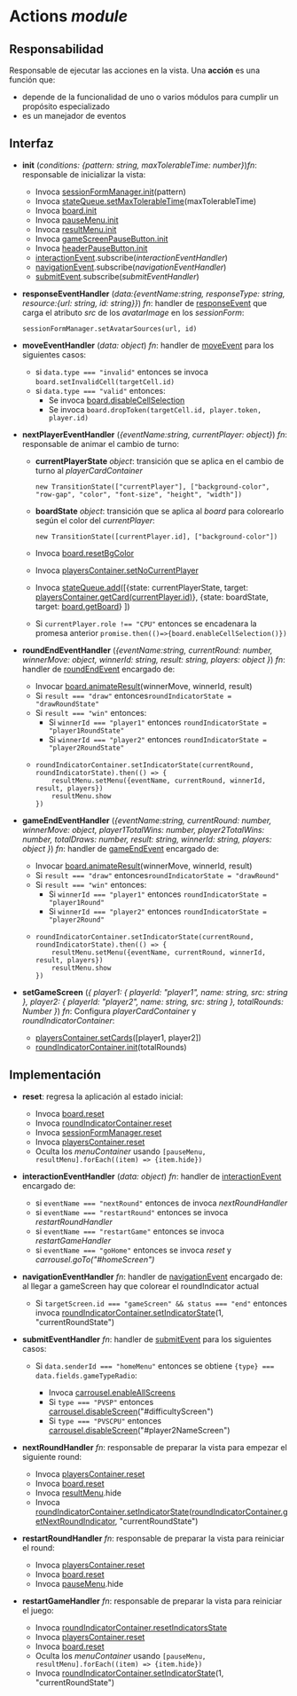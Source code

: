 # Actions _module_

## Responsabilidad

Responsable de ejecutar las acciones en la vista. Una **acción** es una función que:

-   depende de la funcionalidad de uno o varios módulos para cumplir un propósito especializado
-   es un manejador de eventos

## Interfaz

-   **init** (_conditions: {pattern: string, maxTolerableTime: number}_)_fn_: responsable de inicializar la vista:

    -   Invoca [sessionFormManager.init](./sessionFormManager.md#interfaz)(pattern)
    -   Invoca [stateQueue.setMaxTolerableTime](./stateQueue.md#interfaz)(maxTolerableTime)
    -   Invoca [board.init](./board.md#interfaz)
    -   Invoca [pauseMenu.init](./display.md#implementación)
    -   Invoca [resultMenu.init](./display.md#implementación)
    -   Invoca [gameScreenPauseButton.init](./display.md#implementación)
    -   Invoca [headerPauseButton.init](./display.md#implementación)
    -   [interactionEvent](./display.md#eventos).subscribe(_interactionEventHandler_)
    -   [navigationEvent](./display.md#eventos).subscribe(_navigationEventHandler_)
    -   [submitEvent](./display.md#eventos).subscribe(_submitEventHandler_)

-   **responseEventHandler** (_data:{eventName:string, responseType: string, resource:{url: string, id: string}}_) _fn_: handler de [responseEvent](../avatarProvider.md#eventos) que carga el atributo _src_ de los _avatarImage_ en los _sessionForm_:

    ```
    sessionFormManager.setAvatarSources(url, id)
    ```

-   **moveEventHandler** (_data: object_) _fn_: handler de [moveEvent](../game/game.md#eventos) para los siguientes casos:

    -   si `data.type === "invalid"` entonces se invoca `board.setInvalidCell(targetCell.id)`
    -   si `data.type === "valid"` entonces:
        -   Se invoca [board.disableCellSelection](./board.md#interfaz)
        -   Se invoca `board.dropToken(targetCell.id, player.token, player.id)`

-   **nextPlayerEventHandler** (_{eventName:string, currentPlayer: object}_) _fn_: responsable de animar el cambio de turno:

    -   **currentPlayerState** _object_: transición que se aplica en el cambio de turno al _playerCardContainer_

        ```
        new TransitionState(["currentPlayer"], ["background-color", "row-gap", "color", "font-size", "height", "width"])
        ```

    -   **boardState** _object_: transición que se aplica al _board_ para colorearlo según el color del _currentPlayer_:

        ```
        new TransitionState([currentPlayer.id], ["background-color"])
        ```

    -   Invoca [board.resetBgColor](./board.md#interfaz)
    -   Invoca [playersContainer.setNoCurrentPlayer](./playersContainer.md#interfaz)
    -   Invoca [stateQueue.add](./stateQueue.md#interfaz)([{state: currentPlayerState, target: [playersContainer.getCard(currentPlayer.id)](./playersContainer.md#interfaz)}, {state: boardState, target: [board.getBoard](./board.md#interfaz)} ])
    -   Si `currentPlayer.role !== "CPU"` entonces se encadenara la promesa anterior `promise.then(()=>{board.enableCellSelection()})`

-   **roundEndEventHandler** (_{eventName:string, currentRound: number, winnerMove: object, winnerId: string, result: string, players: object }_) _fn_: handler de [roundEndEvent](../game/game.md#eventos) encargado de:

    -   Invocar [board.animateResult](./board.md#interfaz)(winnerMove, winnerId, result)
    -   Si `result === "draw"` entonces`roundIndicatorState = "drawRoundState"`
    -   Si `result === "win"` entonces:
        -   Si `winnerId === "player1"` entonces `roundIndicatorState = "player1RoundState"`
        -   Si `winnerId === "player2"` entonces `roundIndicatorState = "player2RoundState"`
    -   ```
        roundIndicatorContainer.setIndicatorState(currentRound, roundIndicatorState).then(() => {
            resultMenu.setMenu({eventName, currentRound, winnerId, result, players})
            resultMenu.show
        })
        ```

-   **gameEndEventHandler** (_{eventName:string, currentRound: number, winnerMove: object, player1TotalWins: number, player2TotalWins: number, totalDraws: number, result: string, winnerId: string, players: object }_) _fn_: handler de [gameEndEvent](../game/game.md#eventos) encargado de:

    -   Invocar [board.animateResult](./board.md#interfaz)(winnerMove, winnerId, result)
    -   Si `result === "draw"` entonces`roundIndicatorState = "drawRound"`
    -   Si `result === "win"` entonces:
        -   Si `winnerId === "player1"` entonces `roundIndicatorState = "player1Round"`
        -   Si `winnerId === "player2"` entonces `roundIndicatorState = "player2Round"`
    -   ```
        roundIndicatorContainer.setIndicatorState(currentRound, roundIndicatorState).then(() => {
            resultMenu.setMenu({eventName, currentRound, winnerId, result, players})
            resultMenu.show
        })
        ```

-   **setGameScreen** (_{ player1: { playerId: "player1", name: string, src: string }, player2: { playerId: "player2", name: string, src: string }, totalRounds: Number }_) _fn_: Configura _playerCardContainer_ y _roundIndicatorContainer_:

    -   [playersContainer.setCards](./playersContainer.md#interfaz)([player1, player2])
    -   [roundIndicatorContainer.init](./roundIndicatorContainer.md#interfaz)(totalRounds)

## Implementación

-   **reset**: regresa la aplicación al estado inicial:

    -   Invoca [board.reset](./board.md#interfaz)
    -   Invoca [roundIndicatorContainer.reset](./roundIndicator.md#interfaz)
    -   Invoca [sessionFormManager.reset](./sessionFormManager.md#interfaz)
    -   Invoca [playersContainer.reset](./playersContainer.md#interfaz)
    -   Oculta los _menuContainer_ usando `[pauseMenu, resultMenu].forEach((item) => {item.hide})`

-   **interactionEventHandler** (_data: object_) _fn_: handler de [interactionEvent](./display.md#interfaz) encargado de:

    -   si `eventName === "nextRound"` entonces de invoca _nextRoundHandler_
    -   si `eventName === "restartRound"` entonces se invoca _restartRoundHandler_
    -   si `eventName === "restartGame"` entonces se invoca _restartGameHandler_
    -   si `eventName === "goHome"` entonces se invoca _reset_ y _carrousel.goTo("#homeScreen")_

-   **navigationEventHandler** _fn_: handler de [navigationEvent](./display.md#interfaz) encargado de: al llegar a gameScreen hay que colorear el roundIndicator actual

    -   Si `targetScreen.id === "gameScreen" && status === "end"` entonces invoca [roundIndicatorContainer.setIndicatorState](./roundIndicatorContainer.md#interfaz)(1, "currentRoundState")

-   **submitEventHandler** _fn_: handler de [submitEvent](./display.md#eventos) para los siguientes casos:

    -   Si `data.senderId === "homeMenu"` entonces se obtiene `{type} === data.fields.gameTypeRadio`:

        -   Invoca [carrousel.enableAllScreens](./carrousel.md#interfaz)
        -   Si `type === "PVSP"` entonces [carrousel.disableScreen](./carrousel.md#interfaz)("#difficultyScreen")
        -   Si `type === "PVSCPU"` entonces [carrousel.disableScreen](./carrousel.md#interfaz)("#player2NameScreen")

-   **nextRoundHandler** _fn_: responsable de preparar la vista para empezar el siguiente round:

    -   Invoca [playersContainer.reset](./playersContainer.md#interfaz)
    -   Invoca [board.reset](./board.md#interfaz)
    -   Invoca [resultMenu](./display.md#implementación).hide
    -   Invoca [roundIndicatorContainer.setIndicatorState](./roundIndicatorContainer.md#interfaz)([roundIndicatorContainer.getNextRoundIndicator](./roundIndicatorContainer.md#interfaz), "currentRoundState")

-   **restartRoundHandler** _fn_: responsable de preparar la vista para reiniciar el round:

    -   Invoca [playersContainer.reset](./playersContainer.md#interfaz)
    -   Invoca [board.reset](./board.md#interfaz)
    -   Invoca [pauseMenu](./display.md#implementación).hide

-   **restartGameHandler** _fn_: responsable de preparar la vista para reiniciar el juego:

    -   Invoca [roundIndicatorContainer.resetIndicatorsState](./roundIndicatorContainer.md#interfaz)
    -   Invoca [playersContainer.reset](./playersContainer.md#interfaz)
    -   Invoca [board.reset](./board.md#interfaz)
    -   Oculta los _menuContainer_ usando `[pauseMenu, resultMenu].forEach((item) => {item.hide})`
    -   Invoca [roundIndicatorContainer.setIndicatorState](./roundIndicatorContainer.md#interfaz)(1, "currentRoundState")
